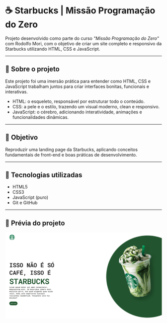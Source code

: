 # ☕ Starbucks | Missão Programação do Zero

Projeto desenvolvido como parte do curso *"Missão Programação do Zero"* com Rodolfo Mori, com o objetivo de criar um site completo e responsivo da Starbucks utilizando HTML, CSS e JavaScript.

---

## 📌 Sobre o projeto
Este projeto foi uma imersão prática para entender como HTML, CSS e JavaScript trabalham juntos para criar interfaces bonitas, funcionais e interativas.

- HTML: o esqueleto, responsável por estruturar todo o conteúdo.  
- CSS: a pele e o estilo, trazendo um visual moderno, clean e responsivo.  
- JavaScript: o cérebro, adicionando interatividade, animações e funcionalidades dinâmicas.

---

## 🎯 Objetivo
Reproduzir uma landing page da Starbucks, aplicando conceitos fundamentais de front-end e boas práticas de desenvolvimento.

---

## 🚀 Tecnologias utilizadas
- HTML5
- CSS3
- JavaScript (puro)
- Git e GitHub

---

## 📸 Prévia do projeto
![Starbucks Preview](imagens/Starbucks-1.png)
